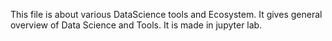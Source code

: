 This file is about various DataScience tools and Ecosystem. It gives general overview of Data Science and Tools. It is made in jupyter lab.
